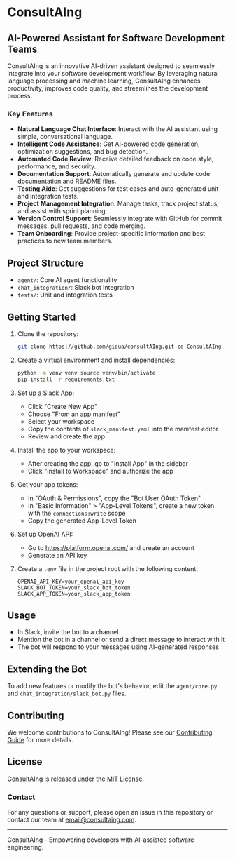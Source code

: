 # ConsultAIng

## AI-Powered Assistant for Software Development Teams

ConsultAIng is an innovative AI-driven assistant designed to seamlessly integrate into your software development workflow. By leveraging natural language processing and machine learning, ConsultAIng enhances productivity, improves code quality, and streamlines the development process.

### Key Features

- **Natural Language Chat Interface**: Interact with the AI assistant using simple, conversational language.
- **Intelligent Code Assistance**: Get AI-powered code generation, optimization suggestions, and bug detection.
- **Automated Code Review**: Receive detailed feedback on code style, performance, and security.
- **Documentation Support**: Automatically generate and update code documentation and README files.
- **Testing Aide**: Get suggestions for test cases and auto-generated unit and integration tests.
- **Project Management Integration**: Manage tasks, track project status, and assist with sprint planning.
- **Version Control Support**: Seamlessly integrate with GitHub for commit messages, pull requests, and code merging.
- **Team Onboarding**: Provide project-specific information and best practices to new team members.

## Project Structure

- `agent/`: Core AI agent functionality
- `chat_integration/`: Slack bot integration
- `tests/`: Unit and integration tests

## Getting Started

1. Clone the repository:
    ``` bash
    git clone https://github.com/giqua/consultAIng.git cd ConsultAIng
    ```


2. Create a virtual environment and install dependencies:
    ``` bash
    python -m venv venv source venv/bin/activate
    pip install -r requirements.txt
    ```
3. Set up a Slack App:
    - Click "Create New App"
    - Choose "From an app manifest"
    - Select your workspace
    - Copy the contents of `slack_manifest.yaml` into the manifest editor
    - Review and create the app

4. Install the app to your workspace:
    - After creating the app, go to "Install App" in the sidebar
    - Click "Install to Workspace" and authorize the app

5. Get your app tokens:
    - In "OAuth & Permissions", copy the "Bot User OAuth Token"
    - In "Basic Information" > "App-Level Tokens", create a new token with the `connections:write` scope
    - Copy the generated App-Level Token

5. Set up OpenAI API:
    - Go to https://platform.openai.com/ and create an account
    - Generate an API key

6. Create a `.env` file in the project root with the following content:
    ``` .env
    OPENAI_API_KEY=your_openai_api_key 
    SLACK_BOT_TOKEN=your_slack_bot_token 
    SLACK_APP_TOKEN=your_slack_app_token
    ```
## Usage

- In Slack, invite the bot to a channel
- Mention the bot in a channel or send a direct message to interact with it
- The bot will respond to your messages using AI-generated responses

## Extending the Bot

To add new features or modify the bot's behavior, edit the `agent/core.py` and `chat_integration/slack_bot.py` files.

## Contributing

We welcome contributions to ConsultAIng! Please see our [Contributing Guide](CONTRIBUTING.md) for more details.

## License

ConsultAIng is released under the [MIT License](LICENSE).

### Contact

For any questions or support, please open an issue in this repository or contact our team at [email@consultaing.com](mailto:email@consultaing.com).

---

ConsultAIng - Empowering developers with AI-assisted software engineering.